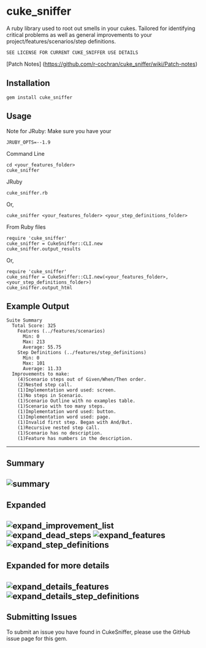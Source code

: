 cuke_sniffer
============
A ruby library used to root out smells in your cukes. Tailored for identifying critical problems as well as general improvements to your project/features/scenarios/step definitions.

`SEE LICENSE FOR CURRENT CUKE_SNIFFER USE DETAILS`

[Patch Notes] (https://github.com/r-cochran/cuke_sniffer/wiki/Patch-notes)

Installation
-----------

    gem install cuke_sniffer


Usage
-----
Note for JRuby: Make sure you have your

    JRUBY_OPTS=--1.9 

Command Line

    cd <your_features_folder>
    cuke_sniffer
    
JRuby

    cuke_sniffer.rb
        
Or,

    cuke_sniffer <your_features_folder> <your_step_definitions_folder>

From Ruby files

    require 'cuke_sniffer'
    cuke_sniffer = CukeSniffer::CLI.new
    cuke_sniffer.output_results
    
    
Or, 

    require 'cuke_sniffer'
    cuke_sniffer = CukeSniffer::CLI.new(<your_features_folder>, <your_step_definitions_folder>)
    cuke_sniffer.output_html
    
    
Example Output
----
    Suite Summary
      Total Score: 325
        Features (../features/scenarios)
          Min: 0
          Max: 213
          Average: 55.75
        Step Definitions (../features/step_definitions)
          Min: 0
          Max: 101
          Average: 11.33
      Improvements to make:
        (4)Scenario steps out of Given/When/Then order.
        (2)Nested step call.
        (1)Implementation word used: screen.
        (1)No steps in Scenario.
        (1)Scenario Outline with no examples table.
        (1)Scenario with too many steps.
        (1)Implementation word used: button.
        (1)Implementation word used: page.
        (1)Invalid first step. Began with And/But.
        (1)Recursive nested step call.
        (1)Scenario has no description.
        (1)Feature has numbers in the description.
----        
Summary
-----
![summary](http://i.imgur.com/G7GM1gF.png)
-----

Expanded
-----
![expand_improvement_list](http://i.imgur.com/SiVAVd1.png)
![expand_dead_steps](http://i.imgur.com/YNfLORb.png)
![expand_features](http://i.imgur.com/D3C7ss7.png)
![expand_step_definitions](http://i.imgur.com/md6aKIG.png)
----

Expanded for more details
-----
![expand_details_features](http://i.imgur.com/tZtbA8R.png)
![expand_details_step_definitions](http://i.imgur.com/O1aBepe.png)
----

Submitting Issues
-----
To submit an issue you have found in CukeSniffer, please use the GitHub issue page for this gem.
